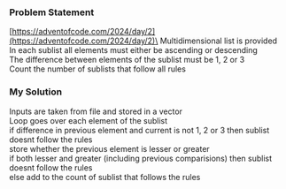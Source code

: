 ### Problem Statement
[https://adventofcode.com/2024/day/2](https://adventofcode.com/2024/day/2)\
Multidimensional list is provided\
In each sublist all elements must either be ascending or descending\
The difference between elements of the sublist must be 1, 2 or 3\
Count the number of sublists that follow all rules

### My Solution
Inputs are taken from file and stored in a vector\
Loop goes over each element of the sublist\
if difference in previous element and current is not 1, 2 or 3 then sublist doesnt follow the rules\
store whether the previous element is lesser or greater\
if both lesser and greater (including previous comparisions) then sublist doesnt follow the rules\
else add to the count of sublist that follows the rules
